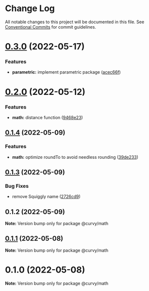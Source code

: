 # Change Log

All notable changes to this project will be documented in this file.
See [Conventional Commits](https://conventionalcommits.org) for commit guidelines.

# [0.3.0](https://github.com/tkofh/curvy/compare/@curvy/math@0.2.0...@curvy/math@0.3.0) (2022-05-17)


### Features

* **parametric:** implement parametric package ([acec66f](https://github.com/tkofh/curvy/commit/acec66f2d888e555469b33b5ae00f02c5ed309e4))





# [0.2.0](https://github.com/tkofh/curvy/compare/@curvy/math@0.1.4...@curvy/math@0.2.0) (2022-05-12)


### Features

* **math:** distance function ([9468e23](https://github.com/tkofh/curvy/commit/9468e236d921033e73b6d223ebfa72830d926ee3))





## [0.1.4](https://github.com/tkofh/curvy/compare/@curvy/math@0.1.3...@curvy/math@0.1.4) (2022-05-09)


### Features

* **math:** optimize roundTo to avoid needless rounding ([39de233](https://github.com/tkofh/curvy/commit/39de233dade28f6a93735ffba2190389a28a9f32))





## [0.1.3](https://github.com/tkofh/curvy/compare/@curvy/math@0.1.2...@curvy/math@0.1.3) (2022-05-09)


### Bug Fixes

* remove Squiggly name ([2726cd9](https://github.com/tkofh/curvy/commit/2726cd964279395bed4554e00001f54d30f468ae))





## 0.1.2 (2022-05-09)

**Note:** Version bump only for package @curvy/math





## [0.1.1](https://github.com/tkofh/curvy/compare/@curvy/math@0.1.0...@curvy/math@0.1.1) (2022-05-08)

**Note:** Version bump only for package @curvy/math





# 0.1.0 (2022-05-08)

**Note:** Version bump only for package @curvy/math
